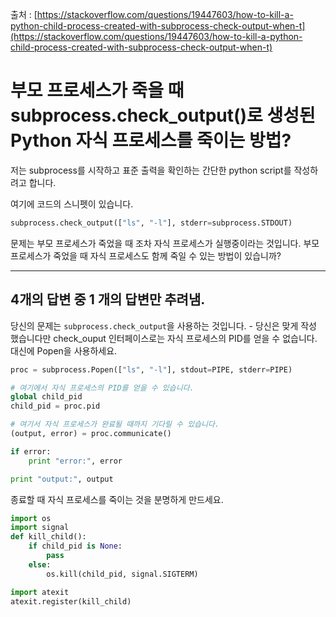 출처 : [https://stackoverflow.com/questions/19447603/how-to-kill-a-python-child-process-created-with-subprocess-check-output-when-t](https://stackoverflow.com/questions/19447603/how-to-kill-a-python-child-process-created-with-subprocess-check-output-when-t)

# 부모 프로세스가 죽을 때 subprocess.check_output()로 생성된 Python 자식 프로세스를 죽이는 방법?

저는 subprocess를 시작하고 표준 출력을 확인하는 간단한 python script를 작성하려고 합니다.

여기에 코드의 스니펫이 있습니다.

```python
subprocess.check_output(["ls", "-l"], stderr=subprocess.STDOUT)
```

문제는 부모 프로세스가 죽었을 때 조차 자식 프로세스가 실행중이라는 것입니다. 부모 프로세스가 죽었을 때 자식 프로세스도 함께 죽일 수 있는 방법이 있습니까?

------

## 4개의 답변 중 1 개의 답변만 추려냄.

당신의 문제는 `subprocess.check_output`을 사용하는 것입니다. - 당신은 맞게 작성 했습니다만 check_ouput 인터페이스로는 자식 프로세스의 PID를 얻을 수 없습니다. 대신에 Popen을 사용하세요.

```python
proc = subprocess.Popen(["ls", "-l"], stdout=PIPE, stderr=PIPE)

# 여기에서 자식 프로세스의 PID를 얻을 수 있습니다.
global child_pid
child_pid = proc.pid

# 여기서 자식 프로세스가 완료될 때까지 기다릴 수 있습니다.
(output, error) = proc.communicate()

if error:
    print "error:", error

print "output:", output
```

종료할 때 자식 프로세스를 죽이는 것을 분명하게 만드세요.

```python
import os
import signal
def kill_child():
    if child_pid is None:
        pass
    else:
        os.kill(child_pid, signal.SIGTERM)

import atexit
atexit.register(kill_child)
```
